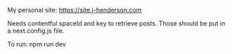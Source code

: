 My personal site: https://site.j-henderson.com

Needs contentful spaceId and key to retrieve posts. Those should be put in a next.config.js file.

To run: npm run dev